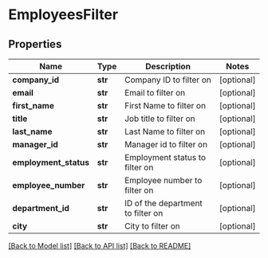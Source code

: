 # EmployeesFilter


## Properties
Name | Type | Description | Notes
------------ | ------------- | ------------- | -------------
**company_id** | **str** | Company ID to filter on | [optional] 
**email** | **str** | Email to filter on | [optional] 
**first_name** | **str** | First Name to filter on | [optional] 
**title** | **str** | Job title to filter on | [optional] 
**last_name** | **str** | Last Name to filter on | [optional] 
**manager_id** | **str** | Manager id to filter on | [optional] 
**employment_status** | **str** | Employment status to filter on | [optional] 
**employee_number** | **str** | Employee number to filter on | [optional] 
**department_id** | **str** | ID of the department to filter on | [optional] 
**city** | **str** | City to filter on | [optional] 

[[Back to Model list]](../../README.md#documentation-for-models) [[Back to API list]](../../README.md#documentation-for-api-endpoints) [[Back to README]](../../README.md)


